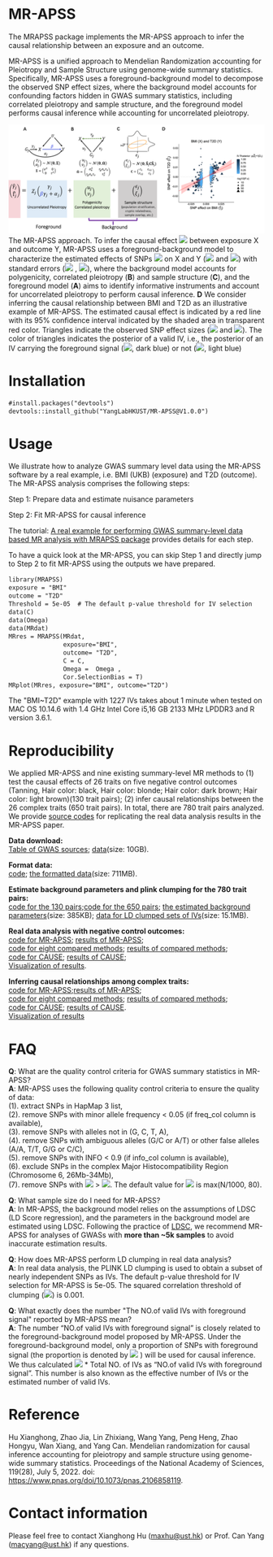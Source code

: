 # MR-APSS
<!--[![Github tag](https://badgen.net/github/tag/YangLabHKUST/MR-APSS)](https://github.com/YangLabHKUST/MR-APSS/tags/)
[![Github All Releases](https://img.shields.io/github/downloads/YangLabHKUST/MR-APSS/total.svg)]()
[![Stars](https://img.shields.io/github/stars/YangLabHKUST/MR-APSS?logo=GitHub&color=yellow)](https://github.com/YangLabHKUST/MR-APSS/stargazers) Download counts since July 8, 2022.-->

The MRAPSS package implements the MR-APSS approach to infer the causal relationship between an exposure and an outcome.

MR-APSS is a unified approach to Mendelian Randomization accounting for Pleiotropy and Sample Structure using genome-wide summary statistics. Specifically, MR-APSS uses a foreground-background model to decompose the observed SNP effect sizes, where the background model accounts for confounding factors hidden in GWAS summary statistics, including correlated pleiotropy and sample structure, and the foreground model performs causal inference while accounting for uncorrelated pleiotropy.

![The MR-APSS approach](https://github.com/YangLabHKUST/MRAPSS_RealDataAnalysis_reproduce/blob/master/Fig1.png)
The MR-APSS approach. To infer the causal effect <img src="https://render.githubusercontent.com/render/math?math=\beta"> between exposure X and outcome Y,
MR-APSS uses a foreground-background model to characterize the estimated effects of SNPs <img src="https://render.githubusercontent.com/render/math?math=G_j"> on X and Y (<img src="https://render.githubusercontent.com/render/math?math=\hat\gamma_j"> and <img src="https://render.githubusercontent.com/render/math?math=\hat\Gamma_j">)  with standard errors (<img src="https://render.githubusercontent.com/render/math?math=\hat s_{X,j}"> , <img src="https://render.githubusercontent.com/render/math?math=\hat s_{Y,j}">), where the background model accounts for polygenicity, correlated pleiotropy (**B**) and sample structure (**C**), and the foreground model (**A**) aims to identify informative instruments and account for uncorrelated pleiotropy to perform causal inference. **D** We consider inferring the causal relationship between BMI and T2D as an illustrative example of MR-APSS. The estimated causal effect is indicated by a red line with its 95% confidence interval indicated by the shaded area in transparent red color. Triangles indicate the observed SNP effect sizes (<img src="https://render.githubusercontent.com/render/math?math=\hat\gamma_j"> and <img src="https://render.githubusercontent.com/render/math?math=\hat\Gamma_j">). The color of triangles indicates the posterior of a valid IV, i.e., the posterior of an IV carrying the foreground signal (<img src="https://render.githubusercontent.com/render/math?math=Z_j=1">, dark blue) or not (<img src="https://render.githubusercontent.com/render/math?math=Z_j=0">, light blue)

# Installation 
```{r}
#install.packages("devtools")
devtools::install_github("YangLabHKUST/MR-APSS@V1.0.0")
```

# Usage
We illustrate how to analyze GWAS summary level data using the MR-APSS software by a real example, i.e. BMI (UKB) (exposure) and T2D (outcome). The MR-APSS analysis comprises the following steps:

 Step 1: Prepare data and estimate nuisance parameters 
 
 Step 2: Fit MR-APSS for causal inference
 

The tutorial:  [A real example for performing GWAS summary-level data based MR analysis with MRAPSS package](https://github.com/YangLabHKUST/MR-APSS/blob/master/MRAPSS_Rpackage_Tutorial.pdf) provides details for each step.

To have a quick look at the MR-APSS, you can skip Step 1 and directly jump to Step 2 to fit MR-APSS using the outputs we have prepared.
```{r}
library(MRAPSS)
exposure = "BMI"
outcome = "T2D"
Threshold = 5e-05  # The default p-value threshold for IV selection 
data(C)
data(Omega)
data(MRdat)
MRres = MRAPSS(MRdat,
               exposure="BMI",
               outcome= "T2D",
               C = C,
               Omega =  Omega ,
               Cor.SelectionBias = T)
MRplot(MRres, exposure="BMI", outcome="T2D")
```
The "BMI~T2D" example with 1227 IVs takes about 1 minute when tested on MAC OS 10.14.6 with 1.4 GHz Intel Core i5,16 GB 2133 MHz LPDDR3 and R version 3.6.1. 

<!-- We provide an example R code in "MR-APSS/example" for performing MR analysis with the other five MR methods (IVW, Egger, MRMix, RAPS, and CAUSE). -->

# Reproducibility
We applied MR-APSS and nine existing summary-level MR methods to (1) test the causal effects of 26 traits on five negative control outcomes (Tanning, Hair color: black, Hair color: blonde; Hair color: dark brown; Hair color: light brown)(130 trait pairs); (2) infer causal relationships between the 26 complex traits (650 trait pairs). In total, there are 780 trait pairs analyzed. We provide [source codes](https://github.com/YangLabHKUST/MRAPSS_RealDataAnalysis_reproduce) for replicating the real data analysis results in the MR-APSS paper. 

**Data download:**  
[Table of GWAS sources](https://github.com/YangLabHKUST/MRAPSS_RealDataAnalysis_reproduce/blob/master/GWAS_26and5_source.csv); [data](https://gohkust-my.sharepoint.com/:u:/g/personal/maxhu_ust_hk/ES9MymhzqMVDhT5L0uwoD0EBHYeLC2wj2CIVcqYm4dJBRQ?e=kvnQlz)(size: 10GB).

**Format data:**  
[code](https://htmlpreview.github.io/?https://github.com/YangLabHKUST/MRAPSS_RealDataAnalysis_reproduce/blob/master/Format_GWASdata.html); [the formatted data](https://gohkust-my.sharepoint.com/:u:/g/personal/maxhu_ust_hk/EVe128zsM5BKm1vze-PaKrUBAaFSvniwNWxkX4HJBO_lJA?e=IRn46T)(size: 711MB).

<!-- We provide [GWAS summary-level datasets] for the five negative control outcomes (Tanning, Hair color: black, Hair color: blonde; Hair color: dark brown; Hair color: light brown) and 26 complex traits. The detailed information for the sources of GWAS datasets is summarized in a [CSV file](https://github.com/YangLabHKUST/MRAPSS_RealDataAnalysis_reproduce/blob/master/GWAS_26and5_source.csv).  
Next, an important step is to format the GWAS summary statistics for the MR_APSS analysis: [code](https://htmlpreview.github.io/?https://github.com/YangLabHKUST/MRAPSS_RealDataAnalysis_reproduce/blob/master/Format_GWASdata.html) and [the formatted datasets](). -->

**Estimate background parameters and plink clumping for the 780 trait pairs:**  
[code for the 130 pairs](https://htmlpreview.github.io/?https://github.com/YangLabHKUST/MRAPSS_RealDataAnalysis_reproduce/blob/master/NC_BackgroundParametersEst_Clumping.html);[code for the 650 pairs](https://htmlpreview.github.io/?https://github.com/YangLabHKUST/MRAPSS_RealDataAnalysis_reproduce/blob/master/Traits_BackgroundParametersEst_Clumping.html); [the estimated background parameters](https://gohkust-my.sharepoint.com/:u:/g/personal/maxhu_ust_hk/ESy5hhtWkpxLt7ikJ55d58QBJxiNqfOUhSEExwVynhPVvA?e=Mf7CjS)(size: 385KB); [data for LD clumped sets of IVs](https://gohkust-my.sharepoint.com/:u:/g/personal/maxhu_ust_hk/EclXsws3J3RNoZDt4Hvgjq4BFPm8amaQuRRpcbt7_eaVHA?e=Agxn2I)(size: 15.1MB).

**Real data analysis with negative control outcomes:**  
[code for MR-APSS](https://htmlpreview.github.io/?https://github.com/YangLabHKUST/MRAPSS_RealDataAnalysis_reproduce/blob/master/NC_MR-APSS.html); [results of MR-APSS](https://github.com/YangLabHKUST/MRAPSS_RealDataAnalysis_reproduce/blob/master/NC_MRAPSS.MRres);  
[code for eight compared methods](https://htmlpreview.github.io/?https://github.com/YangLabHKUST/MRAPSS_RealDataAnalysis_reproduce/blob/master/NC_8MRmethods.html); [results of compared methods](https://github.com/YangLabHKUST/MRAPSS_RealDataAnalysis_reproduce/blob/master/NC_8methods.MRres);  
[code for CAUSE](https://htmlpreview.github.io/?https://github.com/YangLabHKUST/MRAPSS_RealDataAnalysis_reproduce/blob/master/NC_CAUSE.html); [results of CAUSE](https://github.com/YangLabHKUST/MRAPSS_RealDataAnalysis_reproduce/blob/master/NC_CAUSE.MRres);  
[Visualization of results](https://htmlpreview.github.io/?https://github.com/YangLabHKUST/MRAPSS_RealDataAnalysis_reproduce/blob/master/NC-plots.html).
<!-- (https://github.com/YangLabHKUST/MRAPSS_RealDataAnalysis_reproduce/blob/master/NC_CAUSE_MRres). -->
<!-- [code for estimating background parameters and plink clumping](https://htmlpreview.github.io/?https://github.com/YangLabHKUST/MRAPSS_RealDataAnalysis_reproduce/blob/master/NC_BackgroundParametersEst_Clumping.html) and the outputs: [the estimated background parameters](https://gohkust-my.sharepoint.com/:u:/g/personal/maxhu_ust_hk/ESy5hhtWkpxLt7ikJ55d58QBJxiNqfOUhSEExwVynhPVvA?e=Mf7CjS) and [the clumped IV datasets](https://gohkust-my.sharepoint.com/:u:/g/personal/maxhu_ust_hk/ERjc_iN5xbROm3yeZ8fHKtEB6N-0IDcndvbdMrCfztwtsw?e=h5hjpH).  -->

**Inferring causal relationships among complex traits:**  
[code for MR-APSS](https://htmlpreview.github.io/?https://github.com/YangLabHKUST/MRAPSS_RealDataAnalysis_reproduce/blob/master/Traits_MR-APSS.html);[results of MR-APSS](https://github.com/YangLabHKUST/MRAPSS_RealDataAnalysis_reproduce/blob/master/Traits_MRAPSS.MRres);  
[code for eight compared methods](https://htmlpreview.github.io/?https://github.com/YangLabHKUST/MRAPSS_RealDataAnalysis_reproduce/blob/master/Traits_8MRmethods.html); [results of compared methods](https://github.com/YangLabHKUST/MRAPSS_RealDataAnalysis_reproduce/blob/master/Traits_8methods.MRres);  
[code for CAUSE](https://htmlpreview.github.io/?https://github.com/YangLabHKUST/MRAPSS_RealDataAnalysis_reproduce/blob/master/Traits_CAUSE.html); [results of CAUSE](https://github.com/YangLabHKUST/MRAPSS_RealDataAnalysis_reproduce/blob/master/Traits_CAUSE.MRres).   
[Visualization of results](https://htmlpreview.github.io/?https://github.com/YangLabHKUST/MRAPSS_RealDataAnalysis_reproduce/blob/master/Traits-plots.html)
<!-- [code for estimating background parameters and plink clumping](https://htmlpreview.github.io/?https://github.com/YangLabHKUST/MRAPSS_RealDataAnalysis_reproduce/blob/master/Traits_BackgroundParametersEst_Clumping.html) and the outputs: [the estimated background parameters](https://gohkust-my.sharepoint.com/:u:/g/personal/maxhu_ust_hk/ESy5hhtWkpxLt7ikJ55d58QBJxiNqfOUhSEExwVynhPVvA?e=Mf7CjS) and [the clumped IV datasets](https://gohkust-my.sharepoint.com/:u:/g/personal/maxhu_ust_hk/ERjc_iN5xbROm3yeZ8fHKtEB6N-0IDcndvbdMrCfztwtsw?e=h5hjpH);-->

# FAQ
**Q**: What are the quality control criteria for GWAS summary statistics in MR-APSS?  
**A**: MR-APSS uses the following quality control criteria to ensure the quality of data:  
(1). extract SNPs in HapMap 3 list,  
(2). remove SNPs with minor allele frequency < 0.05 (if freq\_col column is available),  
(3). remove SNPs with alleles not in (G, C, T, A),  
(4). remove SNPs with ambiguous alleles (G/C or A/T) or other false alleles (A/A, T/T, G/G or C/C),  
(5). remove SNPs with INFO < 0.9 (if info_col column is available),   
(6). exclude SNPs in the complex Major Histocompatibility Region (Chromosome 6, 26Mb-34Mb),  
(7). remove SNPs with <img src="https://render.githubusercontent.com/render/math?math=\chi^2"> > <img src="https://render.githubusercontent.com/render/math?math=\chi^2_{max}">. The default value for <img src="https://render.githubusercontent.com/render/math?math=\chi^2_{max}"> is max(N/1000, 80).  

**Q**: What sample size do I need for MR-APSS?  
**A**: In MR-APSS, the background model relies on the assumptions of LDSC (LD Score regression), and the parameters in the background model are estimated using LDSC. Following the practice of [LDSC](https://github.com/bulik/ldsc), we recommend MR-APSS for analyses of GWASs with **more than ~5k samples** to avoid inaccurate estimation results.

**Q**: How does MR-APSS perform LD clumping in real data analysis?  
**A**: In real data analysis, the PLINK LD clumping is used to obtain a subset of nearly independent SNPs as IVs. The default p-value threshold for IV selection for MR-APSS is 5e-05. The squared correlation threshold of clumping (<img src="https://render.githubusercontent.com/render/math?math=r^2">) is 0.001.

**Q**: What exactly does the number "The NO.of valid IVs with foreground signal" reported by MR-APSS mean?  
**A**: The number “NO.of valid IVs with foreground signal” is closely related to the foreground-background model proposed by MR-APSS.  Under the foreground-background model, only a proportion of SNPs with foreground signal (the proportion is denoted by <img src="https://render.githubusercontent.com/render/math?math=\pi_t"> ) will be used for causal inference.  We thus calculated <img src="https://render.githubusercontent.com/render/math?math=\hat\pi_t"> * Total NO. of IVs as “NO.of valid IVs with foreground signal”. This number is also known as the effective number of IVs or the estimated number of valid IVs.


# Reference
<!--Xianghong Hu, Jia Zhao, Zhixiang Lin, Yang Wang, Heng Peng, Hongyu Zhao, Xiang Wan, Can Yang. Mendelian Randomization for causal inference accounting for pleiotropy and sample structure using genome-wide summary statistics. bioRxiv 2021.03.11.434915; doi: https://doi.org/10.1101/2021.03.11.434915. To appear in Proceedings of the National Academy of Sciences (PNAS), 2022.-->
Hu Xianghong, Zhao Jia, Lin Zhixiang, Wang Yang, Peng Heng, Zhao Hongyu, Wan Xiang, and Yang Can. Mendelian randomization for causal inference accounting for pleiotropy and sample structure using genome-wide summary statistics. Proceedings of the National Academy of Sciences, 119(28), July 5, 2022. doi: https://www.pnas.org/doi/10.1073/pnas.2106858119.
# Contact information

Please feel free to contact Xianghong Hu (maxhu@ust.hk) or Prof. Can Yang (macyang@ust.hk) if any questions.
